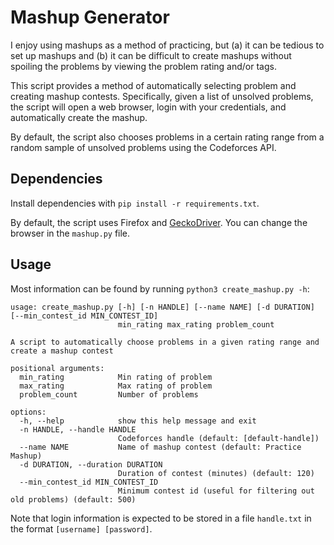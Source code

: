 # Mashup Generator

I enjoy using mashups as a method of practicing, but (a) it can be tedious to set up mashups and (b) it can be difficult to create mashups without spoiling the problems by viewing the problem rating and/or tags.

This script provides a method of automatically selecting problem and creating mashup contests.
Specifically, given a list of unsolved problems, the script will open a web browser, login with your credentials, and automatically create the mashup.

By default, the script also chooses problems in a certain rating range from a random sample of unsolved problems using the Codeforces API.

## Dependencies

Install dependencies with `pip install -r requirements.txt`.

By default, the script uses Firefox and [GeckoDriver](https://github.com/mozilla/geckodriver).
You can change the browser in the `mashup.py` file.

## Usage
Most information can be found by running `python3 create_mashup.py -h`:
```
usage: create_mashup.py [-h] [-n HANDLE] [--name NAME] [-d DURATION] [--min_contest_id MIN_CONTEST_ID]
                        min_rating max_rating problem_count

A script to automatically choose problems in a given rating range and create a mashup contest

positional arguments:
  min_rating            Min rating of problem
  max_rating            Max rating of problem
  problem_count         Number of problems

options:
  -h, --help            show this help message and exit
  -n HANDLE, --handle HANDLE
                        Codeforces handle (default: [default-handle])
  --name NAME           Name of mashup contest (default: Practice Mashup)
  -d DURATION, --duration DURATION
                        Duration of contest (minutes) (default: 120)
  --min_contest_id MIN_CONTEST_ID
                        Minimum contest id (useful for filtering out old problems) (default: 500)
```

Note that login information is expected to be stored in a file `handle.txt` in the format `[username] [password]`.